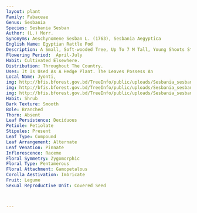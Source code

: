 ```yaml
---
layout: plant
Family: Fabaceae
Genus: Sesbania
Species: Sesbania Sesban
Author: (L.) Merr.
Synonyms: Aeschynomene Sesban L. (1763), Sesbania Aegyptica 
English Name: Egyptian Rattle Pod
Description: A Small, Soft-wooded Tree, Up To 7 M Tall, Young Shoots Striate, Green, Canescent. Leaves 7.5-15.0 Cm Long, Paripinnate, Rachis Shortly Produced Above The Last Pair Of Leaflets, Not Spinescent, Stipules Long, Linear, Acute, Leaflets 9-25 Pairs, Opposite, Linear-oblong, Entire, Obtuse, Often Faintly Apiculate, Puberulous When Young, Minutely Petiolulate. Inflorescence An Axillary Raceme, 3-20 Flowered, Up To 18 Cm Long. Flowers Pedicellate, Pedicels Filiform, Bracts C 2 Mm Long, Lanceolate, Scarious, Bracteoles Setaceous, Both Fugacious. Calyx C 5 Mm Long, Campanulate, 5-nerved, Teeth Broadly Triangular. Corolla Orbicular, Standard Orbicular, Spotted With Purple On The Back, Furnished At The Base With 2 Keel-like Appendages, Keels Straight, Obtuse. Stamens Diadelphous, Anthers Uniform. Ovary Stipitate, Styles Incurved, Glabrous, Stigmas Capitate. Fruit A Pod, 15-25 Cm Long, Pendulous, Twisted, Flexible, Slightly Torulose, Sharply Beaked, Sutures Not Much Thickened, Septate Between The Seeds. Seeds 20-40.
Flowering Period:  April-July
Habit: Cultivated Elsewhere.
Distribution: Throughout The Country.
Uses: It Is Used As A Hedge Plant. The Leaves Possess An
Local Name: Jyonti, 
img: http://bfis.bforest.gov.bd/TreeInfo/public/uploads/Sesbania_sesban2.jpg
img: http://bfis.bforest.gov.bd/TreeInfo/public/uploads/Sesbania_sesban1.jpg
img: http://bfis.bforest.gov.bd/TreeInfo/public/uploads/Sesbania_sesban.jpg
Habit: Shrub
Bark Texture: Smooth
Bole: Branched
Thorn: Absent
Leaf Persistence: Deciduous
Petiole: Petiolate
Stipules: Present
Leaf Type: Compound
Leaf Arrangement: Alternate
Leaf Venation: Pinnate
Inflorescence: Raceme
Floral Symmetry: Zygomorphic
Floral Type: Pentamerous
Floral Attachment: Gamopetalous
Corolla Aestivation: Imbricate
Fruit: Legume
Sexual Reproductive Unit: Covered Seed



---
```


